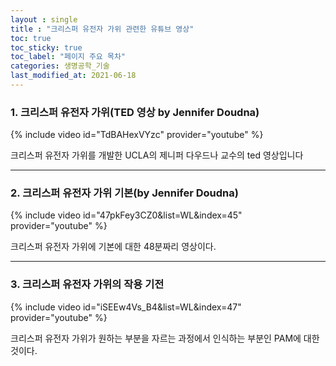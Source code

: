 ```yaml
---
layout : single
title : "크리스퍼 유전자 가위 관련한 유튜브 영상"
toc: true
toc_sticky: true
toc_label: "페이지 주요 목차"
categories: 생명공학_기술
last_modified_at: 2021-06-18
---
```


### 1. 크리스퍼 유전자 가위(TED 영상 by Jennifer Doudna)

{% include video id="TdBAHexVYzc" provider="youtube" %}

크리스퍼 유전자 가위를 개발한 UCLA의 제니퍼 다우드나 교수의 ted 영상입니다

---

### 2. 크리스퍼 유전자 가위 기본(by Jennifer Doudna)

{% include video id="47pkFey3CZ0&list=WL&index=45" provider="youtube" %}

크리스퍼 유전자 가위에 기본에 대한 48분짜리 영상이다.

---

### 3. 크리스퍼 유전자 가위의 작용 기전

{% include video id="iSEEw4Vs_B4&list=WL&index=47" provider="youtube" %}

크리스퍼 유전자 가위가 원하는 부분을 자르는 과정에서 인식하는 부분인 PAM에 대한 것이다.
